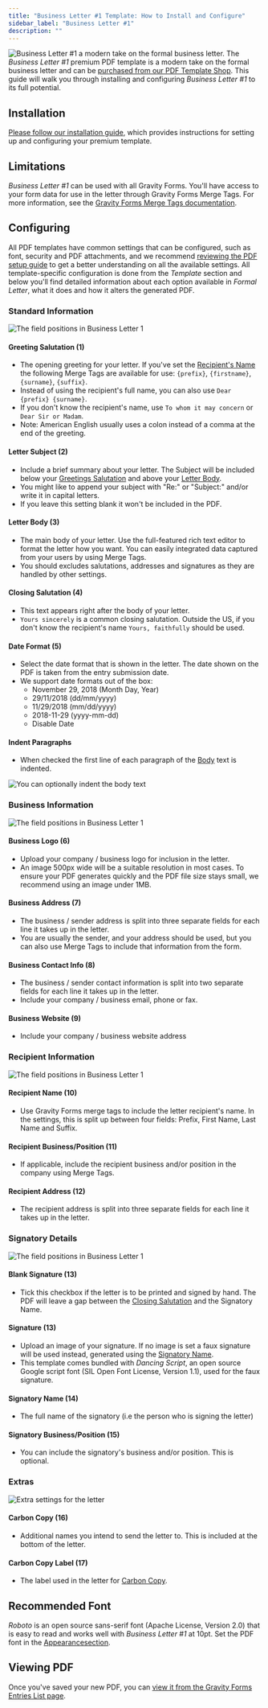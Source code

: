 ```yaml
---
title: "Business Letter #1 Template: How to Install and Configure"
sidebar_label: "Business Letter #1"
description: ""
---
```


![Business Letter #1 a modern take on the formal business letter.](https://resources.gravitypdf.com/uploads/edd/2017/03/cover-image-7.png)
The *Business Letter #1* premium PDF template is a modern take on the formal business letter and can be [purchased from our PDF Template Shop](https://gravitypdf.com/shop/business-letter-1/). This guide will walk you through installing and configuring *Business Letter #1* to its full potential.

## Installation

[Please follow our installation guide](installing-upgrading-premium-templates.md), which provides instructions for setting up and configuring your premium template.

## Limitations

*Business Letter #1* can be used with all Gravity Forms. You'll have access to your form data for use in the letter through Gravity Forms Merge Tags. For more information, see the [Gravity Forms Merge Tags documentation](https://docs.gravityforms.com/category/user-guides/merge-tags-getting-started/).

## Configuring

All PDF templates have common settings that can be configured, such as font, security and PDF attachments, and we recommend [reviewing the PDF setup guide](../users/setup-pdf.md) to get a better understanding on all the available settings. All template-specific configuration is done from the *Template* section and below you'll find detailed information about each option available in *Formal Letter*, what it does and how it alters the generated PDF.

### Standard Information

![The field positions in Business Letter 1](https://resources.gravitypdf.com/uploads/2017/04/field-positions-1.png)

#### Greeting Salutation (1)
* The opening greeting for your letter. If you've set the [Recipient's Name](#recipient-name-10) the following Merge Tags are available for use: `{prefix}`, `{firstname}`, `{surname}`, `{suffix}`.
* Instead of using the recipient's full name, you can also use `Dear {prefix} {surname}`.
* If you don't know the recipient's name, use `To whom it may concern` or `Dear Sir or Madam`.
* Note: American English usually uses a colon instead of a comma at the end of the greeting.

#### Letter Subject (2)
* Include a brief summary about your letter. The Subject will be included below your [Greetings Salutation](#greeting-salutation-1) and above your [Letter Body](#letter-body-3).
* You might like to append your subject with "Re:" or "Subject:" and/or write it in capital letters.
* If you leave this setting blank it won't be included in the PDF.

#### Letter Body (3)
* The main body of your letter. Use the full-featured rich text editor to format the letter how you want. You can easily integrated data captured from your users by using Merge Tags.
* You should excludes salutations, addresses and signatures as they are handled by other settings.

#### Closing Salutation (4)
* This text appears right after the body of your letter.
* `Yours sincerely` is a common closing salutation. Outside the US, if you don't know the recipient's name `Yours, faithfully` should be used.

#### Date Format (5)
* Select the date format that is shown in the letter. The date shown on the PDF is taken from the entry submission date.
* We support date formats out of the box:
    -   November 29, 2018 (Month Day, Year)
    -   29/11/2018 (dd/mm/yyyy)
    -   11/29/2018 (mm/dd/yyyy)
    -   2018-11-29 (yyyy-mm-dd)
    -   Disable Date

#### Indent Paragraphs
* When checked the first line of each paragraph of the [Body](#letter-body-3) text is indented.

![You can optionally indent the body text](https://resources.gravitypdf.com/uploads/2017/04/indent-and-signature-2.png)

### Business Information

![The field positions in Business Letter 1](https://resources.gravitypdf.com/uploads/2017/04/field-positions-2.png)

#### Business Logo (6)
* Upload your company / business logo for inclusion in the letter.
* An image 500px wide will be a suitable resolution in most cases. To ensure your PDF generates quickly and the PDF file size stays small, we recommend using an image under 1MB.

#### Business Address (7)
* The business / sender address is split into three separate fields for each line it takes up in the letter.
* You are usually the sender, and your address should be used, but you can also use Merge Tags to include that information from the form.

#### Business Contact Info (8)
* The business / sender contact information is split into two separate fields for each line it takes up in the letter.
* Include your company / business email, phone or fax.

#### Business Website (9)
* Include your company / business website address

### Recipient Information

![The field positions in Business Letter 1](https://resources.gravitypdf.com/uploads/2017/04/field-positions-3.png)

#### Recipient Name (10)
* Use Gravity Forms merge tags to include the letter recipient's name. In the settings, this is split up between four fields: Prefix, First Name, Last Name and Suffix.

#### Recipient Business/Position (11)
* If applicable, include the recipient business and/or position in the company using Merge Tags.

#### Recipient Address (12)
* The recipient address is split into three separate fields for each line it takes up in the letter.

### Signatory Details

![The field positions in Business Letter 1](https://resources.gravitypdf.com/uploads/2017/04/field-positions-4.png)

#### Blank Signature (13)
* Tick this checkbox if the letter is to be printed and signed by hand. The PDF will leave a gap between the [Closing Salutation](#closing-salutation-4) and the Signatory Name.

#### Signature (13)
* Upload an image of your signature. If no image is set a faux signature will be used instead, generated using the [Signatory Name](#signature-name-14).
* This template comes bundled with *Dancing Script*, an open source Google script font (SIL Open Font License, Version 1.1), used for the faux signature.

#### Signatory Name (14)
* The full name of the signatory (i.e the person who is signing the letter)

#### Signatory Business/Position (15)
* You can include the signatory's business and/or position. This is optional.

### Extras

![Extra settings for the letter](https://resources.gravitypdf.com/uploads/2017/04/carbon-copy.png)

#### Carbon Copy (16)
* Additional names you intend to send the letter to. This is included at the bottom of the letter.

#### Carbon Copy Label (17)
* The label used in the letter for [Carbon Copy](#carbon-copy-16).

## Recommended Font

*Roboto* is an open source sans-serif font (Apache License, Version 2.0) that is easy to read and works well with *Business Letter #1* at 10pt. Set the PDF font in the [Appearancesection](../users/setup-pdf.md#appearance-tab).

## Viewing PDF

Once you've saved your new PDF, you can [view it from the Gravity Forms Entries List page](../users/viewing-pdfs.md).
